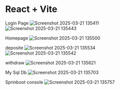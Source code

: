 # React + Vite
Login Page
![Screenshot 2025-03-21 135411](https://github.com/user-attachments/assets/f2077117-a949-4de5-a174-3fde4205cf57)
![Screenshot 2025-03-21 135443](https://github.com/user-attachments/assets/f0a0899c-fe43-4562-8d7d-bb0a4005ec18)

Homepage
![Screenshot 2025-03-21 135500](https://github.com/user-attachments/assets/80cbbcc8-cc8e-4dc3-8fff-3d5ccd8e3299)

deposite
![Screenshot 2025-03-21 135534](https://github.com/user-attachments/assets/59ad6ae6-068c-4d6f-9441-bbfe2e5e5214)
![Screenshot 2025-03-21 135542](https://github.com/user-attachments/assets/a6f14e57-4d71-4b2c-8b10-3be9c8cd8c9a)

withdraw
![Screenshot 2025-03-21 135621](https://github.com/user-attachments/assets/88d49111-8819-4cf7-9035-e0c44f4f8b02)

My Sql Db
![Screenshot 2025-03-21 135703](https://github.com/user-attachments/assets/ba0a68c9-b118-4ac2-bef1-e887729d0c3e)

Sprinboot console
![Screenshot 2025-03-21 135757](https://github.com/user-attachments/assets/37ef4fb3-3c56-4a83-ac77-7ef3bb35e7b4)




